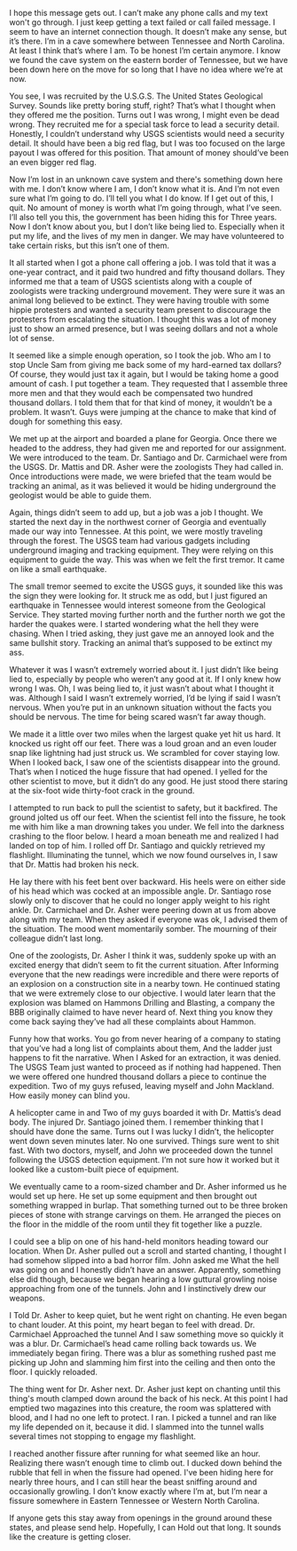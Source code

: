 I hope this message gets out. I can’t make any phone calls and my text won't go through. I just keep getting a text failed or call failed message. I seem to have an internet connection though. It doesn’t make any sense, but it’s there. I’m in a cave somewhere between Tennessee and North Carolina. At least I think that’s where I am. To be honest I’m certain anymore. I know we found the cave system on the eastern border of Tennessee, but we have been down here on the move for so long that I have no idea where we’re at now.  
  
  You see, I was recruited by the U.S.G.S. The United States Geological Survey. Sounds like pretty boring stuff, right? That’s what I thought when they offered me the position. Turns out I was wrong, I might even be dead wrong. They recruited me for a special task force to lead a security detail. Honestly, I couldn’t understand why USGS scientists would need a security detail. It should have been a big red flag, but I was too focused on the large payout I was offered for this position. That amount of money should’ve been an even bigger red flag.  
  
  Now I’m lost in an unknown cave system and there's something down here with me. I don’t know where I am, I don’t know what it is. And I’m not even sure what I’m going to do. I’ll tell you what I do know. If I get out of this, I quit. No amount of money is worth what I’m going through, what I’ve seen. I’ll also tell you this, the government has been hiding this for Three years. Now I don’t know about you, but I don’t like being lied to. Especially when it put my life, and the lives of my men in danger. We may have volunteered to take certain risks, but this isn’t one of them.  
  
  It all started when I got a phone call offering a job. I was told that it was a one-year contract, and it paid two hundred and fifty thousand dollars. They informed me that a team of USGS scientists along with a couple of zoologists were tracking underground movement. They were sure it was an animal long believed to be extinct. They were having trouble with some hippie protesters and wanted a security team present to discourage the protesters from escalating the situation. I thought this was a lot of money just to show an armed presence, but I was seeing dollars and not a whole lot of sense.  
  
  It seemed like a simple enough operation, so I took the job. Who am I to stop Uncle Sam from giving me back some of my hard-earned tax dollars? Of course, they would just tax it again, but I would be taking home a good amount of cash. I put together a team. They requested that I assemble three more men and that they would each be compensated two hundred thousand dollars. I told them that for that kind of money, it wouldn’t be a problem. It wasn’t. Guys were jumping at the chance to make that kind of dough for something this easy.  
  
  We met up at the airport and boarded a plane for Georgia. Once there we headed to the address, they had given me and reported for our assignment. We were introduced to the team. Dr. Santiago and Dr. Carmichael were from the USGS. Dr. Mattis and DR. Asher were the zoologists They had called in. Once introductions were made, we were briefed that the team would be tracking an animal, as it was believed it would be hiding underground the geologist would be able to guide them.  
  
Again, things didn’t seem to add up, but a job was a job I thought. We started the next day in the northwest corner of Georgia and eventually made our way into Tennessee. At this point, we were mostly traveling through the forest. The USGS team had various gadgets including underground imaging and tracking equipment. They were relying on this equipment to guide the way. This was when we felt the first tremor. It came on like a small earthquake.  
  
  The small tremor seemed to excite the USGS guys, it sounded like this was the sign they were looking for. It struck me as odd, but I just figured an earthquake in Tennessee would interest someone from the Geological Service. They started moving further north and the further north we got the harder the quakes were. I started wondering what the hell they were chasing. When I tried asking, they just gave me an annoyed look and the same bullshit story. Tracking an animal that’s supposed to be extinct my ass.  
  
  Whatever it was I wasn’t extremely worried about it. I just didn’t like being lied to, especially by people who weren’t any good at it. If I only knew how wrong I was. Oh, I was being lied to, it just wasn’t about what I thought it was. Although I said I wasn’t extremely worried, I’d be lying if said I wasn’t nervous. When you’re put in an unknown situation without the facts you should be nervous. The time for being scared wasn’t far away though.  
  
  We made it a little over two miles when the largest quake yet hit us hard. It knocked us right off our feet. There was a loud groan and an even louder snap like lightning had just struck us. We scrambled for cover staying low. When I looked back, I saw one of the scientists disappear into the ground. That’s when I noticed the huge fissure that had opened. I yelled for the other scientist to move, but it didn’t do any good. He just stood there staring at the six-foot wide thirty-foot crack in the ground.  
  
  I attempted to run back to pull the scientist to safety, but it backfired. The ground jolted us off our feet. When the scientist fell into the fissure, he took me with him like a man drowning takes you under. We fell into the darkness crashing to the floor below. I heard a moan beneath me and realized I had landed on top of him. I rolled off Dr. Santiago and quickly retrieved my flashlight. Illuminating the tunnel, which we now found ourselves in, I saw that Dr. Mattis had broken his neck.  
  
  He lay there with his feet bent over backward. His heels were on either side of his head which was cocked at an impossible angle. Dr. Santiago rose slowly only to discover that he could no longer apply weight to his right ankle. Dr. Carmichael and Dr. Asher were peering down at us from above along with my team. When they asked if everyone was ok, I advised them of the situation. The mood went momentarily somber. The mourning of their colleague didn’t last long.  
  
   One of the zoologists, Dr. Asher I think it was, suddenly spoke up with an excited energy that didn’t seem to fit the current situation. After Informing everyone that the new readings were incredible and there were reports of an explosion on a construction site in a nearby town. He continued stating that we were extremely close to our objective. I would later learn that the explosion was blamed on Hammons Drilling and Blasting, a company the BBB originally claimed to have never heard of. Next thing you know they come back saying they’ve had all these complaints about Hammon.  
  
  Funny how that works. You go from never hearing of a company to stating that you’ve had a long list of complaints about them, And the ladder just happens to fit the narrative. When I Asked for an extraction, it was denied. The USGS Team just wanted to proceed as if nothing had happened. Then we were offered one hundred thousand dollars a piece to continue the expedition. Two of my guys refused, leaving myself and John Mackland. How easily money can blind you.  
  
  A helicopter came in and Two of my guys boarded it with Dr. Mattis’s dead body. The injured Dr. Santiago joined them. I remember thinking that I should have done the same. Turns out I was lucky I didn’t, the helicopter went down seven minutes later. No one survived. Things sure went to shit fast. With two doctors, myself, and John we proceeded down the tunnel following the USGS detection equipment. I’m not sure how it worked but it looked like a custom-built piece of equipment.  
  
  We eventually came to a room-sized chamber and Dr. Asher informed us he would set up here. He set up some equipment and then brought out something wrapped in burlap. That something turned out to be three broken pieces of stone with strange carvings on them. He arranged the pieces on the floor in the middle of the room until they fit together like a puzzle.  
  
  I could see a blip on one of his hand-held monitors heading toward our location. When Dr. Asher pulled out a scroll and started chanting, I thought I had somehow slipped into a bad horror film. John asked me What the hell was going on and I honestly didn’t have an answer. Apparently, something else did though, because we began hearing a low guttural growling noise approaching from one of the tunnels. John and I instinctively drew our weapons.  
  
  I Told Dr. Asher to keep quiet, but he went right on chanting. He even began to chant louder. At this point, my heart began to feel with dread. Dr. Carmichael Approached the tunnel And I saw something move so quickly it was a blur. Dr. Carmichael’s head came rolling back towards us. We immediately began firing. There was a blur as something rushed past me picking up John and slamming him first into the ceiling and then onto the floor. I quickly reloaded.  
  
  The thing went for Dr. Asher next. Dr. Asher just kept on chanting until this thing's mouth clamped down around the back of his neck. At this point I had emptied two magazines into this creature, the room was splattered with blood, and I had no one left to protect. I ran. I picked a tunnel and ran like my life depended on it, because it did. I slammed into the tunnel walls several times not stopping to engage my flashlight.  
  
  I reached another fissure after running for what seemed like an hour. Realizing there wasn’t enough time to climb out. I ducked down behind the rubble that fell in when the fissure had opened. I've been hiding here for nearly three hours, and I can still hear the beast sniffing around and occasionally growling. I don’t know exactly where I’m at, but I’m near a fissure somewhere in Eastern Tennessee or Western North Carolina.  
  
  If anyone gets this stay away from openings in the ground around these states, and please send help. Hopefully, I can Hold out that long. It sounds like the creature is getting closer.